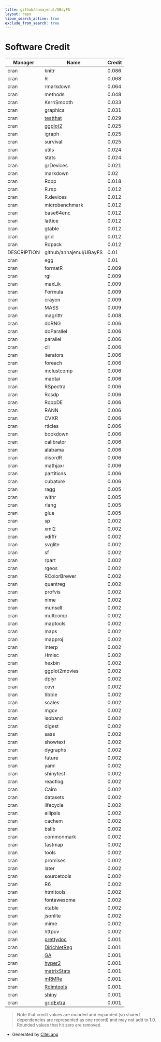```yaml
---
title: github/annajenul/UBayFS
layout: repo
tipue_search_active: true
exclude_from_search: true
---
```

# Software Credit

|Manager|Name|Credit|
|-------|----|------|
|cran|knitr|0.086|
|cran|R|0.068|
|cran|rmarkdown|0.064|
|cran|methods|0.048|
|cran|KernSmooth|0.033|
|cran|graphics|0.031|
|cran|[testthat](https://testthat.r-lib.org)|0.029|
|cran|[ggplot2](https://ggplot2.tidyverse.org)|0.025|
|cran|igraph|0.025|
|cran|survival|0.025|
|cran|utils|0.024|
|cran|stats|0.024|
|cran|grDevices|0.021|
|cran|markdown|0.02|
|cran|Rcpp|0.018|
|cran|R.rsp|0.012|
|cran|R.devices|0.012|
|cran|microbenchmark|0.012|
|cran|base64enc|0.012|
|cran|lattice|0.012|
|cran|gtable|0.012|
|cran|grid|0.012|
|cran|Rdpack|0.012|
|DESCRIPTION|github/annajenul/UBayFS|0.01|
|cran|egg|0.01|
|cran|formatR|0.009|
|cran|rgl|0.009|
|cran|maxLik|0.009|
|cran|Formula|0.009|
|cran|crayon|0.009|
|cran|MASS|0.009|
|cran|magrittr|0.008|
|cran|doRNG|0.006|
|cran|doParallel|0.006|
|cran|parallel|0.006|
|cran|cli|0.006|
|cran|iterators|0.006|
|cran|foreach|0.006|
|cran|mclustcomp|0.006|
|cran|maotai|0.006|
|cran|RSpectra|0.006|
|cran|Rcsdp|0.006|
|cran|RcppDE|0.006|
|cran|RANN|0.006|
|cran|CVXR|0.006|
|cran|rticles|0.006|
|cran|bookdown|0.006|
|cran|calibrator|0.006|
|cran|alabama|0.006|
|cran|disordR|0.006|
|cran|mathjaxr|0.006|
|cran|partitions|0.006|
|cran|cubature|0.006|
|cran|ragg|0.005|
|cran|withr|0.005|
|cran|rlang|0.005|
|cran|glue|0.005|
|cran|sp|0.002|
|cran|xml2|0.002|
|cran|vdiffr|0.002|
|cran|svglite|0.002|
|cran|sf|0.002|
|cran|rpart|0.002|
|cran|rgeos|0.002|
|cran|RColorBrewer|0.002|
|cran|quantreg|0.002|
|cran|profvis|0.002|
|cran|nlme|0.002|
|cran|munsell|0.002|
|cran|multcomp|0.002|
|cran|maptools|0.002|
|cran|maps|0.002|
|cran|mapproj|0.002|
|cran|interp|0.002|
|cran|Hmisc|0.002|
|cran|hexbin|0.002|
|cran|ggplot2movies|0.002|
|cran|dplyr|0.002|
|cran|covr|0.002|
|cran|tibble|0.002|
|cran|scales|0.002|
|cran|mgcv|0.002|
|cran|isoband|0.002|
|cran|digest|0.002|
|cran|sass|0.002|
|cran|showtext|0.002|
|cran|dygraphs|0.002|
|cran|future|0.002|
|cran|yaml|0.002|
|cran|shinytest|0.002|
|cran|reactlog|0.002|
|cran|Cairo|0.002|
|cran|datasets|0.002|
|cran|lifecycle|0.002|
|cran|ellipsis|0.002|
|cran|cachem|0.002|
|cran|bslib|0.002|
|cran|commonmark|0.002|
|cran|fastmap|0.002|
|cran|tools|0.002|
|cran|promises|0.002|
|cran|later|0.002|
|cran|sourcetools|0.002|
|cran|R6|0.002|
|cran|htmltools|0.002|
|cran|fontawesome|0.002|
|cran|xtable|0.002|
|cran|jsonlite|0.002|
|cran|mime|0.002|
|cran|httpuv|0.002|
|cran|[prettydoc](https://github.com/yixuan/prettydoc)|0.001|
|cran|[DirichletReg](https://github.com/maiermarco/DirichletReg)|0.001|
|cran|[GA](https://luca-scr.github.io/GA/)|0.001|
|cran|[hyper2](https://github.com/RobinHankin/hyper2)|0.001|
|cran|[matrixStats](https://github.com/HenrikBengtsson/matrixStats)|0.001|
|cran|[mRMRe](https://www.pmgenomics.ca/bhklab/)|0.001|
|cran|[Rdimtools](http://kyoustat.com/Rdimtools/)|0.001|
|cran|[shiny](https://shiny.rstudio.com/)|0.001|
|cran|[gridExtra](https://github.com/baptiste/gridextra)|0.001|


> Note that credit values are rounded and expanded (so shared dependencies are represented as one record) and may not add to 1.0. Rounded values that hit zero are removed.


- Generated by [CiteLang](https://github.com/vsoch/citelang)
